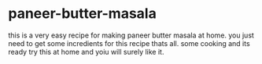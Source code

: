 # paneer-butter-masala
this is a very easy recipe for making paneer butter masala at home.
you just need to get some incredients for this recipe thats all. some cooking and its ready try this at home and  yoiu will surely like it. 